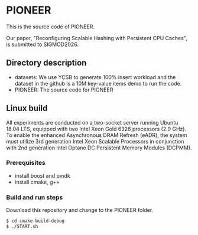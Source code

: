 # PIONEER

This is the source code of PIONEER.

Our paper, "Reconfiguring Scalable Hashing with Persistent CPU Caches", is submitted to SIGMOD2026.

## Directory description

- datasets: We use YCSB to generate 100% insert workload and the dataset in the github is a 10M key-value items demo to run the code.
- PIONEER: The source code for PIONEER

## Linux build
All experiments are conducted on a two-socket server running Ubuntu 18.04 LTS, equipped with two Intel Xeon Gold 6326 processors (2.9 GHz). To enable the enhanced Asynchronous DRAM Refresh (eADR), the system must utilize 3rd generation Intel Xeon Scalable Processors in conjunction with 2nd generation Intel Optane DC Persistent Memory Modules (DCPMM).

### Prerequisites
- install boost and pmdk 
- install cmake, g++

### Build and run steps
Download this repository and change to the PIONEER folder.
```bash
$ cd cmake-build-debug
$ ./START.sh


